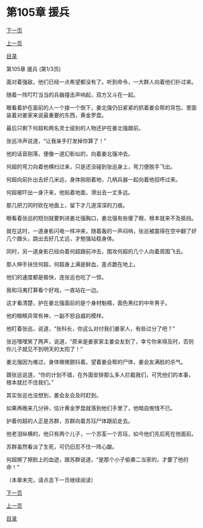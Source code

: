 <h1>第105章   援兵</h1>
            <div><p><a href="./0313_%E7%AC%AC105%E7%AB%A0_%E6%8F%B4%E5%85%B5.md">下一页</a></p><p><a href="./0311_%E7%AC%AC104%E7%AB%A0_%E8%B6%81%E7%81%AB%E6%89%93%E5%8A%AB.md">上一页</a></p><p><a href="../">目录</a></p></div>
            <div><p>第105章   援兵 (第1/3页)</p><p>面对着强敌，他们已经一点希望都没有了。听到命令，一大群人向着他们扑过来。</p><p>随着一阵叮叮当当的兵器撞击声响起，双方又斗在一起。</p><p>眼看着护在面前的人一个接一个倒下，姜北强仍旧紧紧的抓着姜会帮的背包，里面装着对姜家来说最重要的东西，黄金罗盘。</p><p>最后只剩下何超和两名灵士级别的人物还护在姜北强跟前。</p><p>张巡冷声说道，“让我亲手打发掉你算了！”</p><p>他的话音刚落，便像一道幻影似的，向着姜北强冲去。</p><p>何超的弯刀向着他横扫过来，只是还没碰到张巡身上，弯刀便脱手飞出。</p><p>何超向前扑出去好几米远，身体刚刚着地，几柄兵器一起向着他招呼过来。</p><p>何超被吓出一身汗来，他贴着地面，滑出去一丈多远。</p><p>那几把刀同时砍在地面上，留下才几道深深的刀痕。</p><p>眼看着张巡的短剑就要刺进姜北强胸口，姜北强有些傻了眼，根本就来不及抵挡。</p><p>就在这时，一道身影闪电一样冲来，随着轰的一声闷响，张巡被震得在空中翻了好几个跟头，跳出去好几丈远，才勉强站稳身体。</p><p>同时，另一道身影已经向着何超跟前冲去，围攻何超的几个人向着周围飞去。</p><p>那人伸手扶住何超，何超身上满是鲜血，差点跪在地上。</p><p>他们的速度都是极快，连张巡也吃了一惊。</p><p>我和冯夷打算看个好戏，一直站在一边。</p><p>这才看清楚，护在姜北强面前的是个身材魁梧，面色黑红的中年男子。</p><p>他的眼睛异常有神，一副不怒自威的模样。</p><p>他盯着张巡，说道，“张科长，你这么对付我们姜家人，有些过分了吧？”</p><p>张巡嘿嘿笑了两声，说道，“原来是姜家家主姜会友到了，幸亏你来得及时，否则你儿子就见不到明天的太阳了！”</p><p>姜北强因为难过，身体微微颤抖着。望着姜会帮的尸体，姜会友满脸的杀气。</p><p>跟张巡说道，“你的计划不错，在外面安排那么多人拦截我们，可凭他们的本事，根本就拦不住我们。”</p><p>其实张巡也没想到，姜会友会及时赶到。</p><p>如果再晚来几分钟，估计黄金罗盘就落到他们手里了，他暗自惋惜不已。</p><p>护着何超的人正是苏群，苏群向着苏珏尸体跟前走去。</p><p>他老泪纵横的，他只有两个儿子，一个苏荃一个苏珏，如今他们先后死在他面前。</p><p>苏群虽然看淡了生死，可仍旧忍不住一阵心酸。</p><p>何超擦了擦脸上的血迹，跟苏群说道，“是那个小子偷袭二当家的，才要了他的命！”</p><p>（本章未完，请点击下一页继续阅读）</p></div>
            <div><p><a href="./0313_%E7%AC%AC105%E7%AB%A0_%E6%8F%B4%E5%85%B5.md">下一页</a></p><p><a href="./0311_%E7%AC%AC104%E7%AB%A0_%E8%B6%81%E7%81%AB%E6%89%93%E5%8A%AB.md">上一页</a></p><p><a href="../">目录</a></p></div>